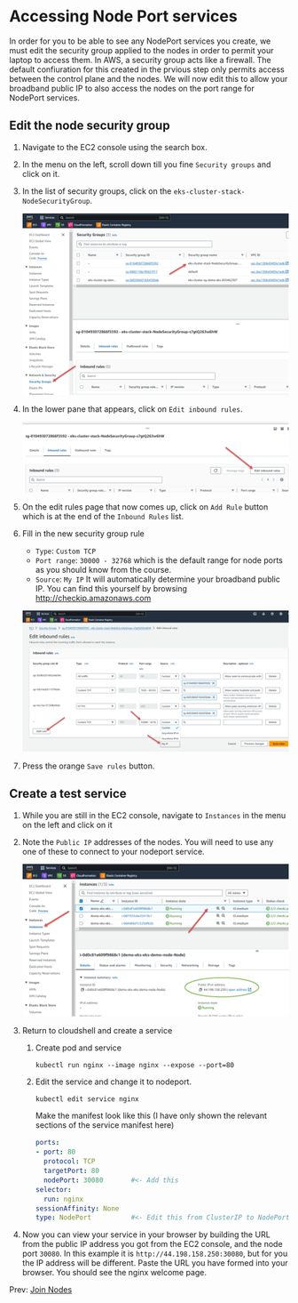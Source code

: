 # Accessing Node Port services

In order for you to be able to see any NodePort services you create, we must edit the security group applied to the nodes in order to permit your laptop to access them. In AWS, a security group acts like a firewall. The default confiuration for this created in the prvious step only permits access between the control plane and the nodes. We will now edit this to allow your broadband public IP to also access the nodes on the port range for NodePort services.

## Edit the node security group

1. Navigate to the EC2 console using the search box.
1. In the menu on the left, scroll down till you fine `Security groups` and click on it.
1. In the list of security groups, click on the `eks-cluster-stack-NodeSecurityGroup`.

    ![](../images/08-sg-list.png)

1. In the lower pane that appears, click on `Edit inbound rules`.

    ![](../images/08-edit-rule.png)

1. On the edit rules page that now comes up, click on `Add Rule` button which is at the end of the `Inbound Rules` list.
1. Fill in the new security group rule
    * `Type`: `Custom TCP`
    * `Port range`: `30000 - 32768` which is the default range for node ports as you should know from the course.
    * `Source`: `My IP` It will automatically determine your broadband public IP. You can find this yourself by browsing http://checkip.amazonaws.com

    ![](../images/08-rules.png)

1. Press the orange `Save rules` button.

## Create a test service

1. While you are still in the EC2 console, navigate to `Instances` in the menu on the left and click on it
1. Note the `Public IP` addresses of the nodes. You will need to use any one of these to connect to your nodeport service.

    ![](../images/08-instances.png)

1. Return to cloudshell and create a service

    1. Create pod and service

        ```
        kubectl run nginx --image nginx --expose --port=80
        ```

    1. Edit the service and change it to nodeport.

        ```
        kubectl edit service nginx
        ```

        Make the manifest look like this (I have only shown the relevant sections of the service manifest here)

        ```yaml
        ports:
        - port: 80
          protocol: TCP
          targetPort: 80
          nodePort: 30080       #<- Add this
        selector:
          run: nginx
        sessionAffinity: None
        type: NodePort          #<- Edit this from ClusterIP to NodePort
        ```

1. Now you can view your service in your browser by building the URL from the public IP address you got from the EC2 console, and the node port `30080`. In this example it is `http://44.198.158.250:30080`, but for you the IP address will be different. Paste the URL you have formed into your browser. You should see the nginx welcome page.

Prev: [Join Nodes](./07-join-nodes.md)

